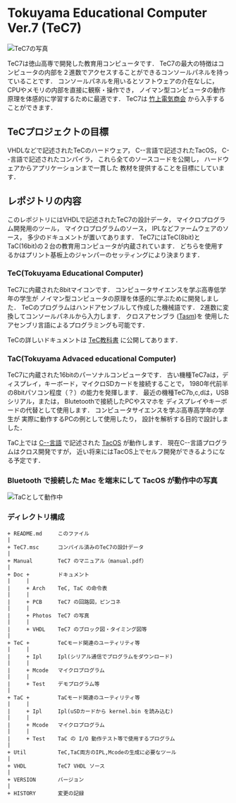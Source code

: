 # Tokuyama Educational Computer Ver.7 (TeC7)

![TeC7の写真](https://github.com/tctsigemura/TeC7/blob/master/Doc/Photos/TeC7c.jpg?raw=true "写真")

TeC7は徳山高専で開発した教育用コンピュータです．
TeC7の最大の特徴はコンピュータの内部を２進数でアクセスすることができるコンソールパネルを持っていることです．
コンソールパネルを用いるとソフトウェアの介在なしに，
CPUやメモリの内部を直接に観察・操作でき，
ノイマン型コンピュータの動作原理を体感的に学習するために最適です．
TeC7は
[竹上電気商会](http://www.e-takegami.jp/products/tec6/)
から入手することができます．

## TeCプロジェクトの目標

VHDLなどで記述されたTeCのハードウェア，
C--言語で記述されたTacOS，
C--言語で記述されたコンパイラ，
これら全てのソースコードを公開し，
ハードウェアからアプリケーションまで一貫した
教材を提供することを目標にしています．

## レポジトリの内容
このレポジトリにはVHDLで記述されたTeC7の設計データ，
マイクロプログラム開発用のツール，
マイクロプログラムのソース，
IPLなどファームウェアのソース，
多少のドキュメントが置いてあります．
TeC7にはTeC(8bit)とTaC(16bit)の２台の教育用コンピュータが内蔵されています．
どちらを使用するかはプリント基板上のジャンパーのセッティングにより決まります．

### TeC(Tokuyama Educational Computer)
TeC7に内蔵された8bitマイコンです．
コンピュータサイエンスを学ぶ高専低学年の学生が
ノイマン型コンピュータの原理を体感的に学ぶために開発しました．
TeCのプログラムはハンドアセンブルして作成した機械語です．
2進数に変換してコンソールパネルから入力します．
クロスアセンブラ
([Tasm](https://github.com/tctsigemura/Tasm))を
使用したアセンブリ言語によるプログラミングも可能です．

TeCの詳しいドキュメントは
[TeC教科書](https://github.com/tctsigemura/TecTextBook/raw/master/tec.pdf)
に公開してあります．

### TaC(Tokuyama Advaced educational Computer)
TeC7に内蔵された16bitのパーソナルコンピュータです．
古い機種TeC7aは，ディスプレイ，キーボード，マイクロSDカードを接続することで，
1980年代前半の8bitパソコン程度（？）の能力を発揮します．
最近の機種TeC7b,c,dは，USBシリアル，または，
Blutetoothで接続したPCやスマホを
ディスプレイやキーボードの代替として使用します．
コンピュータサイエンスを学ぶ高専高学年の学生が
実際に動作するPCの例として使用したり，
設計を解析する目的で設計しました．

TaC上では
[C--言語](https://github.com/tctsigemura/C--)
で記述された
[TacOS](https://github.com/tctsigemura/TacOS)
が動作します．
現在C--言語プログラムはクロス開発ですが，
近い将来にはTacOS上でセルフ開発ができるようになる予定です．

### Bluetooth で接続した Mac を端末にして TacOS が動作中の写真
![TaCとして動作中](https://github.com/tctsigemura/TeC7/blob/master/Doc/Photos/Blueterm.jpg?raw=true "写真")

### ディレクトリ構成

```
+ README.md     このファイル
|
+ TeC7.msc      コンパイル済みのTeC7の設計データ
|
+ Manual        TeC7 のマニュアル（manual.pdf）
|
+ Doc +         ドキュメント
|     |
|     + Arch    TeC, TaC の命令表
|     |
|     + PCB     TeC7 の回路図，ピンコネ
|     |
|     + Photos  TeC7 の写真
|     |
|     + VHDL    TeC7 のブロック図・タイミング図等
|
+ TeC +         TeCモード関連のユーティリティ等
|     |
|     + Ipl     Ipl(シリアル通信でプログラムをダウンロード)
|     |
|     + Mcode   マイクロプログラム
|     |
|     + Test    デモプログラム等
|
+ TaC +         TaCモード関連のユーティリティ等
|     |
|     + Ipl     Ipl(uSDカードから kernel.bin を読み込む)
|     |
|     + Mcode   マイクロプログラム
|     |
|     + Test    TaC の I/O 動作テスト等で使用するプログラム
|
+ Util          TeC,TaC両方のIPL,Mcodeの生成に必要なツール
|
+ VHDL          TeC7 VHDL ソース
|
+ VERSION       バージョン
|
+ HISTORY       変更の記録
```
